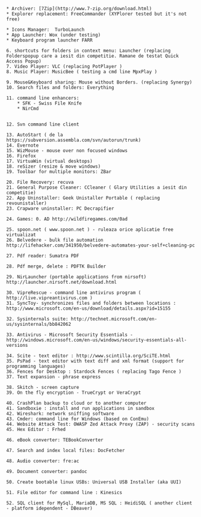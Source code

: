 
	* Archiver: [7Zip](http://www.7-zip.org/download.html) 
	* Explorer replacement: FreeCommander (XYPlorer tested but it's not free)

	* Icons Manager:  TurboLaunch
	* App Launcher: Wox (under testing)
	* Keyboard program launcher FARR

	6. shortcuts for folders in context menu: Launcher (replacing Folderspopup care a iesit din competitie. Ramane de testat Quick Access Popup)
	7. Video Player: VLC (replacing PotPlayer )
	8. Music Player: MusicBee ( testing a cmd line MpxPlay )

	9. Mouse&Keyboard sharing: Mouse without Borders. (replacing Synergy)
	10. Search files and folders: Everything

	11. command line enhancers: 
		* SFK - Swiss File Knife 
		* NirCmd


	12. Svn command line client

	13. AutoStart ( de la https://subversion.assembla.com/svn/autorun/trunk)
	14. Evernote 
	15. WizMouse - mouse over non focused windows
	16. Firefox
	17. VirtuaWin (virtual desktops)
	18. reSizer (resize & move windows) 
	19. Toolbar for multiple monitors: ZBar

	20. File Recovery: recuva
	21. General Purpose Cleaner: CCleaner ( Glary Utilities a iesit din competitie)
	22. App Uninstaller: Geek Unistaller Portable ( replacing revounistaller)
	23. Crapware uninstaller: PC Decrapifier

	24. Games: 0. AD http://wildfiregames.com/0ad

	25. spoon.net ( www.spoon.net ) - ruleaza orice aplicatie free virtualizat
	26. Belvedere - bulk file automation http://lifehacker.com/341950/belvedere-automates-your-self+cleaning-pc

	27. Pdf reader: Sumatra PDF

	28. Pdf merge, delete : PDFTK Builder

	29. NirLauncher (portable applications from nirsoft) http://launcher.nirsoft.net/download.html

	30. VipreRescue - command line antivirus program ( http://live.vipreantivirus.com )
	31. SyncToy- synchronizes files and folders between locations : http://www.microsoft.com/en-us/download/details.aspx?id=15155

	32. Sysinternals suite: http://technet.microsoft.com/en-us/sysinternals/bb842062

	33. Antivirus - Microsoft Security Essentials - http://windows.microsoft.com/en-us/windows/security-essentials-all-versions

	34. Scite - text editor : http://www.scintilla.org/SciTE.html
	35. PsPad - text editor with text diff and xml format (support for programming languages)
	36. Fences for Desktop : Stardock Fences ( replacing Tago Fence )
	37. Text expansion - phrase express

	38. Skitch - screen capture
	39. On the fly encryption - TrueCrypt or VeraCrypt

	40. CrashPlan backup to cloud or to another computer
	41. Sandboxie : install and run applications in sandbox
	42. Wireshark: network sniffing software
	43. Cmder: command line for Windows (based on ConEmu)
	44. Website Attack Test: OWASP Zed Attack Proxy (ZAP) - security scans 
	45. Hex Editor : Frhed

	46. eBook converter: TEBookConverter

	47. Search and index local files: DocFetcher

	48. Audio converter: fre:ac

	49. Document converter: pandoc

	50. Create bootable linux USBs: Universal USB Installer (aka UUI)

	51. File editor for command line : Kinesics

	52. SQL client for MySql, MariaDB, MS SQL : HeidiSQL ( another client - platform idependent - DBeaver)


